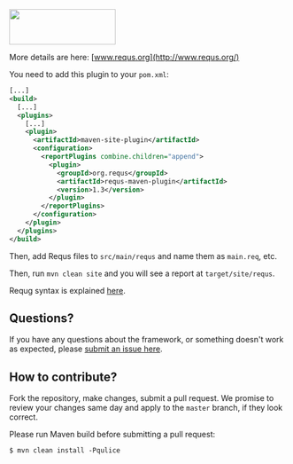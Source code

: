 <img src="http://img.requs.org/logo-384x128.png" width="192" height="64" />

More details are here: [www.requs.org](http://www.requs.org/)

You need to add this plugin to your `pom.xml`:

```xml
[...]
<build>
  [...]
  <plugins>
    [...]
    <plugin>
      <artifactId>maven-site-plugin</artifactId>
      <configuration>
        <reportPlugins combine.children="append">
          <plugin>
            <groupId>org.requs</groupId>
            <artifactId>requs-maven-plugin</artifactId>
            <version>1.3</version>
          </plugin>
        </reportPlugins>
      </configuration>
    </plugin>
  </plugins>
</build>
```

Then, add Requs files to `src/main/requs` and name them as `main.req`, etc.

Then, run `mvn clean site` and you will see a report at `target/site/requs`.

Requg syntax is explained [here](http://www.requs.org/syntax.html).

## Questions?

If you have any questions about the framework, or something doesn't work as expected,
please [submit an issue here](https://github.com/tpc2/requs/issues/new).

## How to contribute?

Fork the repository, make changes, submit a pull request.
We promise to review your changes same day and apply to
the `master` branch, if they look correct.

Please run Maven build before submitting a pull request:

```
$ mvn clean install -Pqulice
```
